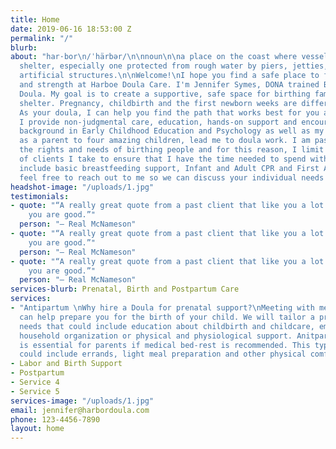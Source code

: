 ```yaml
---
title: Home
date: 2019-06-16 18:53:00 Z
permalink: "/"
blurb: 
about: "har·bor\n/ˈhärbər/\n\nnoun\n\na place on the coast where vessels may find
  shelter, especially one protected from rough water by piers, jetties, and other
  artificial structures.\n\nWelcome!\nI hope you find a safe place to find your voice
  and strength at Harboe Doula Care. I'm Jennifer Symes, DONA trained Birth and Postpartum
  Doula. My goal is to create a supportive, safe space for birthing families to find
  shelter. Pregnancy, childbirth and the first newborn weeks are different for everyone.
  As your doula, I can help you find the path that works best for you and your baby.
  I provide non-judgmental care, education, hands-on support and encouragement. My
  background in Early Childhood Education and Psychology as well as my experience
  as a parent to four amazing children, lead me to doula work. I am passionate about
  the rights and needs of birthing people and for this reason, I limit the number
  of clients I take to ensure that I have the time needed to spend with each. My skills
  include basic breastfeeding support, Infant and Adult CPR and First Aid Certification.\n\nPlease,
  feel free to reach out to me so we can discuss your individual needs and wishes. "
headshot-image: "/uploads/1.jpg"
testimonials:
- quote: "“A really great quote from a past client that like you a lot and think that
    you are good.”"
  person: "— Real McNameson"
- quote: "“A really great quote from a past client that like you a lot and think that
    you are good.”"
  person: "— Real McNameson"
- quote: "“A really great quote from a past client that like you a lot and think that
    you are good.”"
  person: "— Real McNameson"
services-blurb: Prenatal, Birth and Postpartum Care
services:
- "Antipartum \nWhy hire a Doula for prenatal support?\nMeeting with me prenatally
  can help prepare you for the birth of your child. We will tailor a program to your
  needs that could include education about childbirth and childcare, emotional preparation,
  household organization or physical and physiological support. Anitpartum doula care
  is essential for parents if medical bed-rest is recommended. This type of support
  could include errands, light meal preparation and other physical comfort measures."
- Labor and Birth Support
- Postpartum
- Service 4
- Service 5
services-image: "/uploads/1.jpg"
email: jennifer@harbordoula.com
phone: 123-4456-7890
layout: home
---
```



